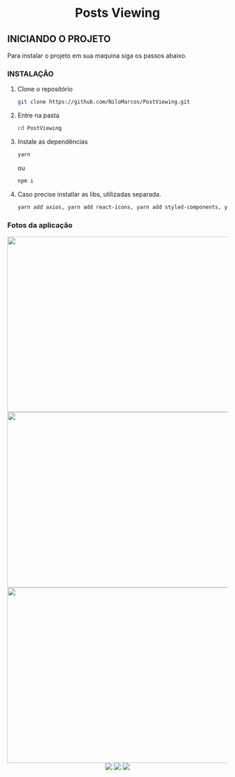   <h1 align="center">Posts Viewing</h1>

<!-- Getting Started -->

## INICIANDO O PROJETO

Para instalar o projeto em sua maquina siga os passos abaixo.

### INSTALAÇÃO

1. Clone o repositório

   ```sh
   git clone https://github.com/NiloMarcos/PostViewing.git
   ```

2. Entre na pasta

   ```sh
   cd PostViewing
   ```

3. Instale as dependências

   ```sh
   yarn
   ```

   ou

   ```sh
   npm i

3. Caso precise installar as libs, utilizadas separada.

   ```sh
   yarn add axios, yarn add react-icons, yarn add styled-components, yarn add react-router-dom, 
   ```

### Fotos da aplicação

<div align="center">
   <img width="800" height="400" src="src/assets/Desktop1.png">
   <img width="800" height="400" src="src/assets/Desktop2.png">
   <img width="800" height="400" src="src/assets/Desktop3.png">
</div>

<div align="center">
   <img src="src/assets/Mobile1.png">
   <img src="src/assets/Mobile2.png">
   <img src="src/assets/Mobile3.png">
</div> <br/><br/>
